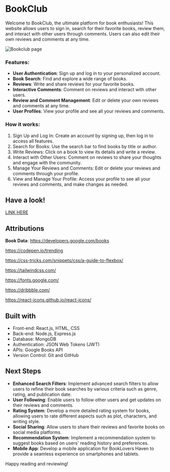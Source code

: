 # BookClub

Welcome to BookClub, the ultimate platform for book enthusiasts! This website allows users to sign in, search for their favorite books, review them, and interact with other users through comments. Users can also edit their own reviews and comments at any time.

![Bookclub page](https://github.com/user-attachments/assets/3d003cbe-6255-4650-8723-3cc06bc5b9d8)

### Features:

* **User Authentication**: Sign up and log in to your personalized account.
* **Book Search**: Find and explore a wide range of books.
* **Reviews**: Write and share reviews for your favorite books.
* **Interactive Comments**: Comment on reviews and interact with other users.
* **Review and Comment Management**: Edit or delete your own reviews and comments at any time.
* **User Profiles**: View your profile and see all your reviews and comments.

### How it works:

1. Sign Up and Log In: Create an account by signing up, then log in to access all features.
2. Search for Books: Use the search bar to find books by title or author.
3. Write Reviews: Click on a book to view its details and write a review.
4. Interact with Other Users: Comment on reviews to share your thoughts and engage with the community.
5. Manage Your Reviews and Comments: Edit or delete your reviews and comments through your profile.
6. View and Manage Your Profile: Access your profile to see all your reviews and comments, and make changes as needed.

## Have a look!

[LINK HERE](https://bookclub-frontend-lcf2.onrender.com)

## Attributions

**Book Data**: https://developers.google.com/books

https://codepen.io/trending

https://css-tricks.com/snippets/css/a-guide-to-flexbox/ 

https://tailwindcss.com/ 

https://fonts.google.com/ 

https://dribbble.com/

https://react-icons.github.io/react-icons/ 

## Built with

* Front-end: React.js, HTML, CSS
* Back-end: Node.js, Express.js
* Database: MongoDB
* Authentication: JSON Web Tokens (JWT)
* APIs: Google Books API
* Version Control: Git and GitHub

## Next Steps

* **Enhanced Search Filters**: Implement advanced search filters to allow users to refine their book searches by various criteria such as genre, rating, and publication date.
* **User Following**: Enable users to follow other users and get updates on their reviews and comments.
* **Rating System**: Develop a more detailed rating system for books, allowing users to rate different aspects such as plot, characters, and writing style.
* **Social Sharing**: Allow users to share their reviews and favorite books on social media platforms.
* **Recommendation System**: Implement a recommendation system to suggest books based on users' reading history and preferences.
* **Mobile App**: Develop a mobile application for BookLovers Haven to provide a seamless experience on smartphones and tablets.

Happy reading and reviewing!
